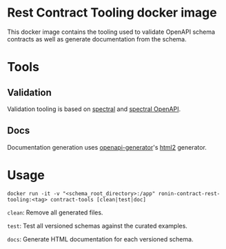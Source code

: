 # Rest Contract Tooling docker image

This docker image contains the tooling used to validate OpenAPI schema contracts as well as generate documentation from the schema. 

# Tools

## Validation
Validation tooling is based on [spectral](https://meta.stoplight.io/docs/spectral/674b27b261c3c-overview) and [spectral OpenAPI](https://meta.stoplight.io/docs/spectral/4dec24461f3af-open-api-rules). 

## Docs
Documentation generation uses [openapi-generator](https://openapi-generator.tech/)'s [html2](https://openapi-generator.tech/docs/generators/html2/) generator. 

# Usage
`docker run -it -v "<schema_root_directory>:/app" ronin-contract-rest-tooling:<tag> contract-tools [clean|test|doc]`

`clean`: Remove all generated files.

`test`: Test all versioned schemas against the curated examples. 

`docs`: Generate HTML documentation for each versioned schema.
